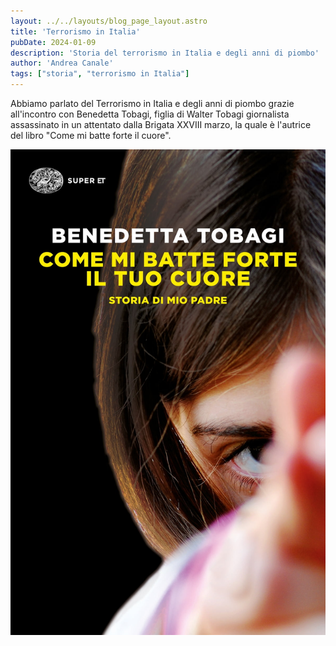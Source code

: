 ```yaml
---
layout: ../../layouts/blog_page_layout.astro
title: 'Terrorismo in Italia'
pubDate: 2024-01-09
description: 'Storia del terrorismo in Italia e degli anni di piombo'
author: 'Andrea Canale'
tags: ["storia", "terrorismo in Italia"]
---
```


Abbiamo parlato del Terrorismo in Italia e degli anni di piombo grazie all'incontro con Benedetta Tobagi, figlia di Walter Tobagi giornalista assassinato in un attentato dalla Brigata XXVIII marzo, la quale è l'autrice del libro "Come mi batte forte il cuore".

<img src="/images/tobagi_libro.jpg" alt="Tobagi libro" width="600px" />
